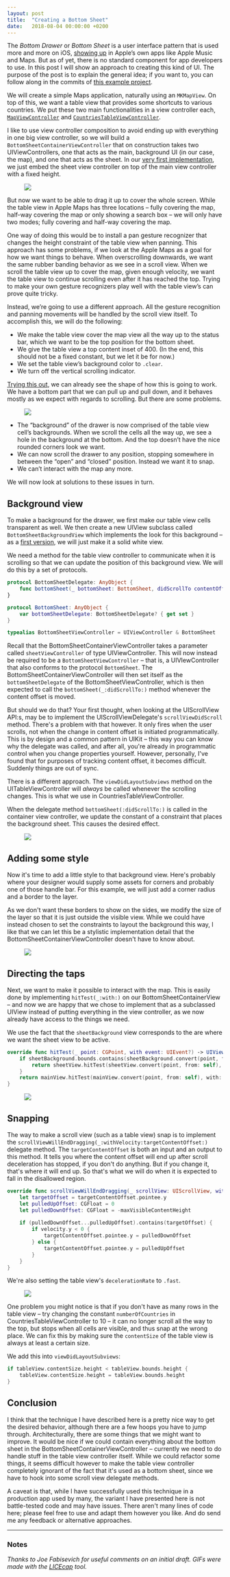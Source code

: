 ```yaml
---
layout: post
title:  "Creating a Bottom Sheet"
date:   2018-08-04 00:00:00 +0200
---
```


The _Bottom Drawer_ or _Bottom Sheet_ is a user interface pattern that is used more and more on iOS, [showing up](https://twitter.com/lukew/status/1016388934933217282) in Apple’s own apps like Apple Music and Maps. But as of yet, there is no standard component for app developers to use. In this post I will show an approach to creating this kind of UI.  The purpose of the post is to explain the general idea; if you want to, you can follow along in the commits of [this example project](https://github.com/skagedal/BottomSheet).  

We will create a simple Maps application, naturally using an `MKMapView`. On top of this, we want a table view that provides some shortcuts to various countries. We put these two main functionalities in a view controller each, [`MapViewController`](https://github.com/skagedal/BottomSheet/blob/4085bafa86cf3174fe2e3bddb2e8428d25d0e3bd/BottomSheet/MapViewController.swift) and [`CountriesTableViewController`](https://github.com/skagedal/BottomSheet/blob/4085bafa86cf3174fe2e3bddb2e8428d25d0e3bd/BottomSheet/CountriesTableViewController.swift). 

I like to use view controller composition to avoid ending up with everything in one big view controller, so we will build a `BottomSheetContainerViewController` that on construction takes two UIViewControllers, one that acts as the main, background UI (in our case, the map), and one that acts as the sheet. In our [very first implementation](https://github.com/skagedal/BottomSheet/blob/4085bafa86cf3174fe2e3bddb2e8428d25d0e3bd/BottomSheet/BottomSheetContainerViewController.swift), we just embed the sheet view controller on top of the main view controller with a fixed height. 

<figure>
<img src="/images/bottom-sheet/bottom-sheet-1.gif" class="center" />
</figure>

But now we want to be able to drag it up to cover the whole screen. While the table view in Apple Maps has three locations – fully covering the map, half-way covering the map or only showing a search box – we will only have two modes; fully covering and half-way covering the map. 

One way of doing this would be to install a pan gesture recognizer that changes the height constraint of the table view when panning. This approach has some problems, if we look at the Apple Maps as a goal for how we want things to behave. When overscrolling downwards, we want the same rubber banding behavior as we see in a scroll view. When we scroll the table view up to cover the map, given enough velocity, we want the table view to continue scrolling even after it has reached the top. Trying to make your own gesture recognizers play well with the table view’s can prove quite tricky. 

Instead, we’re going to use a different approach. All the gesture recognition and panning movements will be handled by the scroll view itself. To accomplish this, we will do the following:

* We make the table view cover the map view all the way up to the status bar, which we want to be the top position for the bottom sheet.  
* We give the table view a top content inset of 400. (In the end, this should not be a fixed constant, but we let it be for now.)
* We set the table view’s background color to `.clear`.
* We turn off the vertical scrolling indicator.

[Trying this out](https://github.com/skagedal/BottomSheet/commit/229c5955b4b7364208a3313539955cd392cbfe5d), we can already see the shape of how this is going to work. We have a bottom part that we can pull up and pull down, and it behaves mostly as we expect with regards to scrolling. But there are some problems. 

<figure>
<img src="/images/bottom-sheet/bottom-sheet-2.gif" class="center" />
</figure>

* The “background” of the drawer is now comprised of the table view cell’s backgrounds. When we scroll the cells all the way up, we see a hole in the background at the bottom. And the top doesn’t have the nice rounded corners look we want.
* We can now scroll the drawer to any position, stopping somewhere in between the “open” and “closed” position. Instead we want it to snap.
* We can’t interact with the map any more. 

We will now look at solutions to these issues in turn. 

## Background view

To make a background for the drawer, we first make our table view cells transparent as well. We then create a new UIView subclass called `BottomSheetBackgroundView` which implements the look for this background – as a [first version](https://github.com/skagedal/BottomSheet/commit/1d7037de627bb58452d06d9ca04e64aabffcaa98), we will just make it a solid white view. 

We need a method for the table view controller to communicate when it is scrolling so that we can update the position of this background view.  We will do this by a set of protocols.  

```swift
protocol BottomSheetDelegate: AnyObject {
    func bottomSheet(_ bottomSheet: BottomSheet, didScrollTo contentOffset: CGPoint)
}

protocol BottomSheet: AnyObject {
    var bottomSheetDelegate: BottomSheetDelegate? { get set }
}

typealias BottomSheetViewController = UIViewController & BottomSheet
```

Recall that the BottomSheetContainerViewController takes a parameter called `sheetViewController` of type UIViewController.  This will now instead be required to be a `BottomSheetViewController` – that is, a UIVIewController that also conforms to the protocol `BottomSheet`.  The BottomSheetContainerViewController will then set itself as the `bottomSheetDelegate` of the BottomSheetViewController, which is then expected to call the `bottomSheet(_:didScrollTo:)` method whenever the content offset is moved. 

But should we do that? Your first thought, when looking at the UIScrollView API:s, may be to implement the UIScrollViewDelegate's `scrollViewDidScroll` method. There's a problem with that however.  It only fires when the user scrolls, not when the change in content offset is initiated programmatically.  This is by design and a common pattern in UIKit – this way you can know why the delegate was called, and after all, you're already in programmatic control when you change properties yourself.  However, personally, I've found that for purposes of tracking content offset, it becomes difficult.  Suddenly things are out of sync. 

There is a different approach.  The `viewDidLayoutSubviews` method on the UITableViewController will _always_ be called whenever the scrolling changes. This is what we use in CountriesTableViewController. 

When the delegate method `bottomSheet(:didScrollTo:)` is called in the container view controller, we update the constant of a constraint that places the background sheet. This causes the desired effect.

<figure>
<img src="/images/bottom-sheet/bottom-sheet-3.gif" class="center" />
</figure>

## Adding some style

Now it's time to add a little style to that background view.  Here's probably where your designer would supply some assets for corners and probably one of those handle bar.  For this example, we will just add a corner radius and a border to the layer. 

As we don't want these borders to show on the sides, we modify the size of the layer so that it is just outside the visible view.  While we could have instead chosen to set the constraints to layout the background this way, I like that we can let this be a stylistic implementation detail that the BottomSheetContainerViewController doesn't have to know about.

<figure>
<img src="/images/bottom-sheet/bottom-sheet-4.gif" class="center" />
</figure>

## Directing the taps

Next, we want to make it possible to interact with the map. This is easily done by implementing `hitTest(_:with:)` on our BottomSheetContainerView – and now we are happy that we chose to implement that as a subclassed UIView instead of putting everything in the view controller, as we now already have access to the things we need. 

We use the fact that the `sheetBackground` view corresponds to the are where we want the sheet view to be active.

```swift
override func hitTest(_ point: CGPoint, with event: UIEvent?) -> UIView? {
    if sheetBackground.bounds.contains(sheetBackground.convert(point, from: self)) {
        return sheetView.hitTest(sheetView.convert(point, from: self), with: event)
    }
    return mainView.hitTest(mainView.convert(point, from: self), with: event)
}
```

<figure>
<img src="/images/bottom-sheet/bottom-sheet-5.gif" class="center" />
</figure>

## Snapping

The way to make a scroll view (such as a table view) snap is to implement the `scrollViewWillEndDragging(_:​withVelocity:​targetContentOffset:)` delegate method. The `targetContentOffset` is both an input and an output to this method. It tells you where the content offset will end up after scroll deceleration has stopped, if you don't do anything.  But if you change it, that's where it will end up.  So that's what we will do when it is expected to fall in the disallowed region. 

```swift
override func scrollViewWillEndDragging(_ scrollView: UIScrollView, withVelocity velocity: CGPoint, targetContentOffset: UnsafeMutablePointer<CGPoint>) {
    let targetOffset = targetContentOffset.pointee.y
    let pulledUpOffset: CGFloat = 0
    let pulledDownOffset: CGFloat = -maxVisibleContentHeight
    
    if (pulledDownOffset...pulledUpOffset).contains(targetOffset) {
        if velocity.y < 0 {
            targetContentOffset.pointee.y = pulledDownOffset
        } else {
            targetContentOffset.pointee.y = pulledUpOffset
        }
    }
}
```

We're also setting the table view's `decelerationRate` to `.fast`. 

<figure>
<img src="/images/bottom-sheet/bottom-sheet-6.gif" class="center" />
</figure>


One problem you might notice is that if you don't have as many rows in the table view – try changing the constant `numberOfCountries` in CountriesTableViewController to 10 – it can no longer scroll all the way to the top, but stops when all cells are visible, and thus snap at the wrong place. We can fix this by making sure the `contentSize` of the table view is always at least a certain size. 

We add this into `viewDidLayoutSubviews`:

```swift
if tableView.contentSize.height < tableView.bounds.height {
    tableView.contentSize.height = tableView.bounds.height
}
```

## Conclusion

I think that the technique I have described here is a pretty nice way to get the desired behavior, although there are a few hoops you have to jump through.  Architecturally, there are some things that we might want to improve.  It would be nice if we could contain everything about the bottom sheet in the BottomSheetContainerViewController – currently we need to do handle stuff in the table view controller itself.  While we could refactor some things, it seems difficult however to make the table view controller completely ignorant of the fact that it's used as a bottom sheet, since we have to hook into some scroll view delegate methods.  

A caveat is that, while I have successfully used this technique in a production app used by many, the variant I have presented here is not battle-tested code and may have issues.  There aren't many lines of code here; please feel free to use and adapt them however you like.  And do send me any feedback or alternative approaches. 

---

### Notes

_Thanks to Joe Fabisevich for useful comments on an initial draft. GIFs were made with the [LICEcap](https://www.cockos.com/licecap/) tool._ 